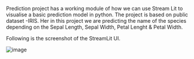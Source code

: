 Prediction project has a working module of how we can use Stream Lit to visualise a basic prediction model in python. The project is based on public dataset -IRIS. Her in this project we are predicting the name of the species depending on the Sepal Length, Sepal Width, Petal Lenght & Petal Width.

Following is the screenshot of the StreamLit UI.

![image](https://github.com/user-attachments/assets/9be28746-c7d0-4479-8fa1-64cc0e8fe1fa)
